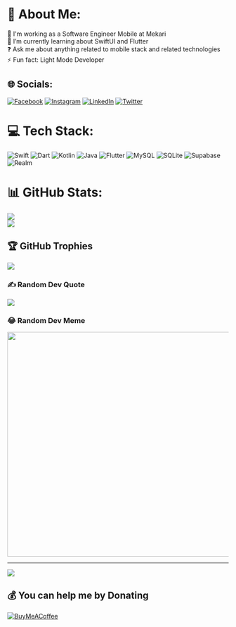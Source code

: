 # 💫 About Me:
🔭 I'm working as a Software Engineer Mobile at Mekari<br>🌱 I’m currently learning about SwiftUI and Flutter<br>❓ Ask me about anything related to mobile stack and related technologies<br>⚡ Fun fact: Light Mode Developer


## 🌐 Socials:
[![Facebook](https://img.shields.io/badge/Facebook-%231877F2.svg?logo=Facebook&logoColor=white)](https://facebook.com/madz.243) [![Instagram](https://img.shields.io/badge/Instagram-%23E4405F.svg?logo=Instagram&logoColor=white)](https://instagram.com/ahmdmau) [![LinkedIn](https://img.shields.io/badge/LinkedIn-%230077B5.svg?logo=linkedin&logoColor=white)](https://linkedin.com/in/ahmadmau) [![Twitter](https://img.shields.io/badge/Twitter-%231DA1F2.svg?logo=Twitter&logoColor=white)](https://twitter.com/besokkkganteng) 

# 💻 Tech Stack:
![Swift](https://img.shields.io/badge/swift-F54A2A?style=for-the-badge&logo=swift&logoColor=white) ![Dart](https://img.shields.io/badge/dart-%230175C2.svg?style=for-the-badge&logo=dart&logoColor=white) ![Kotlin](https://img.shields.io/badge/kotlin-%230095D5.svg?style=for-the-badge&logo=kotlin&logoColor=white) ![Java](https://img.shields.io/badge/java-%23ED8B00.svg?style=for-the-badge&logo=java&logoColor=white) ![Flutter](https://img.shields.io/badge/Flutter-%2302569B.svg?style=for-the-badge&logo=Flutter&logoColor=white) ![MySQL](https://img.shields.io/badge/mysql-%2300f.svg?style=for-the-badge&logo=mysql&logoColor=white) ![SQLite](https://img.shields.io/badge/sqlite-%2307405e.svg?style=for-the-badge&logo=sqlite&logoColor=white) 	![Supabase](https://img.shields.io/badge/Supabase-3ECF8E?style=for-the-badge&logo=supabase&logoColor=white) ![Realm](https://img.shields.io/badge/Realm-39477F?style=for-the-badge&logo=realm&logoColor=white)
# 📊 GitHub Stats:
![](https://github-readme-stats.vercel.app/api?username=ahmdmau&theme=radical&hide_border=false&include_all_commits=true&count_private=true)<br/>
![](https://github-readme-streak-stats.herokuapp.com/?user=ahmdmau&theme=radical&hide_border=false)<br/>

## 🏆 GitHub Trophies
![](https://github-profile-trophy.vercel.app/?username=ahmdmau&theme=radical&no-frame=false&no-bg=true&margin-w=4)

### ✍️ Random Dev Quote
![](https://quotes-github-readme.vercel.app/api?type=horizontal&theme=radical)

### 😂 Random Dev Meme
<img src="https://random-memer.herokuapp.com/" width="512px"/>

---
[![](https://visitcount.itsvg.in/api?id=ahmdmau&icon=6&color=0)](https://visitcount.itsvg.in)

  ## 💰 You can help me by Donating
  [![BuyMeACoffee](https://img.shields.io/badge/Buy%20Me%20a%20Coffee-ffdd00?style=for-the-badge&logo=buy-me-a-coffee&logoColor=black)](https://buymeacoffee.com/ahmadmau) 

  
<!-- Proudly created with GPRM ( https://gprm.itsvg.in ) -->
